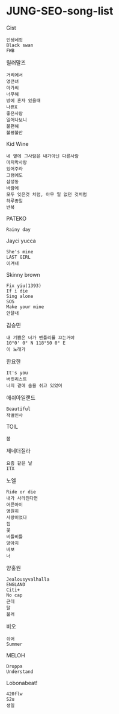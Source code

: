 # JUNG-SEO-song-list

Gist

	인생네컷
	Black swan				
	FWB

릴러말즈

	거리에서		
	엉큰녀		
	아가씨			
	너무해		
	방에 혼자 있을때		
	나쁜X		
	좋은사람		
	일어나보니		
	불편해		
	불평불만
    
Kid Wine

	네 옆에 그사람은 내가아닌 다른사람		
	마지막사랑		
	있어주라		
	그럼에도
    삼성동
    바람에
    모두 잊은것 처럼, 아무 일 없던 것처럼
    하루종일	
	반복

PATEKO	

    Rainy day

Jayci yucca

	She's mine		
	LAST GIRL		
	이겨내

Skinny brown

	Fix yiu(1393)		
	If i die		
	Sing alone		
	SOS		
	Make your mine		
	안달내	

김승민

	내 기쁨은 너가 벤틀리를 끄는거야		
	10°0' 0° N 118°50 0° E		
	이 노래가	

한요한

	It's you		
	버킷리스트		
	너의 곁에 숨을 쉬고 있었어	

애쉬아일랜드

	Beautiful		
	작별인사

TOIL

	봄	
	
제네더질라

	요즘 같은 날		
	ITX	

노엘

	Ride or die		
	내가 사라진다면		
	어른아이		
	영원히		
	사랑이었다		
	집		
	꽃		
	비틀비틀		
	양아치		
	바보		
	너
    	
양홍원

	Jealousyvalhalla		
	ENGLAND		
	Citi+		
	No cap		
	근데		
	탈
    불러
    

비오

	쉬어		
	Summer	

MELOH

	Droppa		
	Understand

Lobonabeat!

    420flw
    S2u
    생일
    


        
